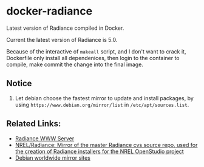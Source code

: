 # docker-radiance
Latest version of Radiance compiled in Docker.

Current the latest version of Radiance is 5.0.

Because of the interactive of `makeall` script, and I don't want to crack it, Dockerfile only install all dependenices, then login to the container to compile, make commit the change into the final image.

## Notice
1. Let debian choose the fastest mirror to update and install packages, by using `https://www.debian.org/mirror/list` in `/etc/apt/sources.list`.

## Related Links:
- [Radiance WWW Server](http://radsite.lbl.gov/radiance/HOME.html)
- [NREL/Radiance: Mirror of the master Radiance cvs source repo, used for the creation of Radiance installers for the NREL OpenStudio project](https://github.com/NREL/Radiance)
- [Debian worldwide mirror sites](https://www.debian.org/mirror/list)

